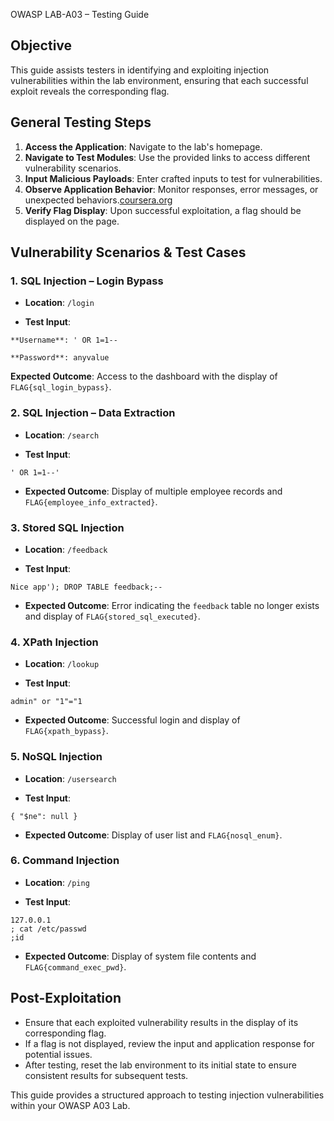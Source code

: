 OWASP LAB-A03 – Testing Guide

## Objective

This guide assists testers in identifying and exploiting injection vulnerabilities within the lab environment, ensuring that each successful exploit reveals the corresponding flag.

## General Testing Steps

1. **Access the Application**: Navigate to the lab's homepage.
2. **Navigate to Test Modules**: Use the provided links to access different vulnerability scenarios.
3. **Input Malicious Payloads**: Enter crafted inputs to test for vulnerabilities.
4. **Observe Application Behavior**: Monitor responses, error messages, or unexpected behaviors.[coursera.org](https://www.coursera.org/articles/penetration-testing-plan?utm_source=chatgpt.com)
5. **Verify Flag Display**: Upon successful exploitation, a flag should be displayed on the page.

## Vulnerability Scenarios & Test Cases

### 1. **SQL Injection – Login Bypass**

- **Location**: `/login`
    
- **Test Input**:
    
```
**Username**: ' OR 1=1--
```

```
**Password**: anyvalue
```

 **Expected Outcome**: Access to the dashboard with the display of `FLAG{sql_login_bypass}`.
    
### 2. **SQL Injection – Data Extraction**

- **Location**: `/search`
    
- **Test Input**: 
```
' OR 1=1--'
```
    
- **Expected Outcome**: Display of multiple employee records and `FLAG{employee_info_extracted}`.

### 3. **Stored SQL Injection**

- **Location**: `/feedback`
    
- **Test Input**: 
```
Nice app'); DROP TABLE feedback;--
```

- **Expected Outcome**: Error indicating the `feedback` table no longer exists and display of `FLAG{stored_sql_executed}`.

### 4. **XPath Injection**

- **Location**: `/lookup`
    
- **Test Input**: 
```
admin" or "1"="1
```
    
- **Expected Outcome**: Successful login and display of `FLAG{xpath_bypass}`.

### 5. **NoSQL Injection**

- **Location**: `/usersearch`
    
- **Test Input**: 
```
{ "$ne": null }
```
    
- **Expected Outcome**: Display of user list and `FLAG{nosql_enum}`.

### 6. **Command Injection**

- **Location**: `/ping`
    
- **Test Input**: 
```
127.0.0.1
; cat /etc/passwd
;id
```
    
- **Expected Outcome**: Display of system file contents and `FLAG{command_exec_pwd}`.

## Post-Exploitation

- Ensure that each exploited vulnerability results in the display of its corresponding flag.
- If a flag is not displayed, review the input and application response for potential issues.
- After testing, reset the lab environment to its initial state to ensure consistent results for subsequent tests.

This guide provides a structured approach to testing injection vulnerabilities within your OWASP A03 Lab.